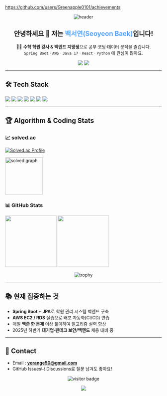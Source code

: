https://github.com/users/Greenapple0101/achievements

<!-- 헤더 배너 -->
<p align="center">
  <img src="https://capsule-render.vercel.app/api?type=waving&height=180&color=gradient&customColorList=0,2,5,3&section=header&text=Welcome!&fontColor=ffffff&fontSize=48" alt="header"/>
</p>

<h2 align="center">안녕하세요 👋 저는 <span style="color:#58a6ff;"><b>백서연(Seoyeon Baek)</b></span>입니다!</h2>

<p align="center">
🧑‍🏫 <strong>수학 학원 강사 &amp; 백엔드 지망생</strong>으로 공부·코딩·데이터 분석을 즐깁니다.<br/>
<code>Spring Boot</code> · <code>AWS</code> · <code>Java 17</code> · <code>React</code> · <code>Python</code> 에 관심이 많아요.
</p>

<p align="center">
  <a href="mailto:yorange50@gmail.com"><img src="https://img.shields.io/badge/Email-yorange50@gmail.com-D14836?style=flat-square&logo=gmail&logoColor=white"/></a>
  <a href="https://solved.ac/yorange50"><img src="https://img.shields.io/badge/Solved.ac-Profile-1f425f?style=flat-square&logo=acm&logoColor=white"/></a>
  <!-- LinkedIn / Blog 등 추가 가능 -->
</p>

---

## 🛠 Tech Stack
<p>
  <!-- 언어 -->
  <img src="https://img.shields.io/badge/Java-007396?style=for-the-badge&logo=openjdk&logoColor=white"/>
  <img src="https://img.shields.io/badge/Python-3776AB?style=for-the-badge&logo=python&logoColor=white"/>
  <img src="https://img.shields.io/badge/JavaScript-F7DF1E?style=for-the-badge&logo=javascript&logoColor=black"/>
  <!-- 프레임워크 -->
  <img src="https://img.shields.io/badge/Spring%20Boot-6DB33F?style=for-the-badge&logo=spring-boot&logoColor=white"/>
  <img src="https://img.shields.io/badge/React-61DAFB?style=for-the-badge&logo=react&logoColor=black"/>
  <!-- DB -->
  <img src="https://img.shields.io/badge/MySQL-005C84?style=for-the-badge&logo=mysql&logoColor=white"/>
  <!-- 클라우드 -->
  <img src="https://img.shields.io/badge/AWS-FF9900?style=for-the-badge&logo=amazon-aws&logoColor=white"/>
</p>

---

## 🏆 Algorithm & Coding Stats

### 📈 solved.ac
[![Solved.ac Profile](http://mazassumnida.wtf/api/v2/generate_badge?boj=yorange50)](https://solved.ac/yorange50)

<img src="https://mazandi.herokuapp.com/api?handle=yorange50&theme=warm" alt="solved graph" height="120"/>

### 📊 GitHub Stats
<p>
  <img height="165" src="https://github-readme-stats.vercel.app/api?username=Greenapple0101&show_icons=true&theme=onedark&hide_title=true"/>
  <img height="165" src="https://github-readme-stats.vercel.app/api/top-langs/?username=Greenapple0101&layout=compact&theme=onedark&hide_title=true"/>
</p>

<p align="center">
  <img src="https://github-profile-trophy.vercel.app/?username=Greenapple0101&theme=algolia&margin-w=10&margin-h=15&column=7" alt="trophy"/>
</p>

---

## 📚 현재 집중하는 것
- **Spring Boot + JPA**로 학원 관리 시스템 백엔드 구축  
- **AWS EC2 / RDS** 실습으로 배포 자동화(CI/CD) 연습  
- 매일 **백준 한 문제** 이상 풀이하여 알고리즘 실력 향상  
- 2025년 하반기 **대기업·핀테크 보안/백엔드** 채용 대비 중

---

## 💬 Contact
- Email : <b>yorange50@gmail.com</b>  
- GitHub Issues나 Discussions로 질문 남겨도 좋아요!

<p align="center">
  <img src="https://komarev.com/ghpvc/?username=Greenapple0101&style=flat-square&color=grey" alt="visitor badge"/>
</p>

<p align="center">
  <img src="https://capsule-render.vercel.app/api?type=waving&height=160&color=gradient&customColorList=0,2,5,3&section=footer"/>
</p>
